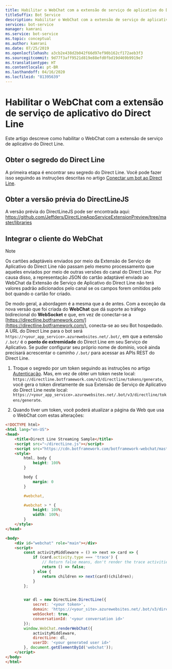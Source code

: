 ```yaml
---
title: Habilitar o WebChat com a extensão de serviço de aplicativo do Direct Line
titleSuffix: Bot Service
description: Habilitar o WebChat com a extensão de serviço de aplicativo do Direct Line
services: bot-service
manager: kamrani
ms.service: bot-service
ms.topic: conceptual
ms.author: kamrani
ms.date: 07/25/2019
ms.openlocfilehash: a3cb2e438d2b042f66d97ef90b162cf172aeb3f3
ms.sourcegitcommit: 9d77f3aff9521d819e88efd0fbd19d469b9919e7
ms.translationtype: HT
ms.contentlocale: pt-BR
ms.lasthandoff: 04/16/2020
ms.locfileid: "81395639"
---
```

# <a name="use-webchat-with-the-direct-line-app-service-extension"></a>Habilitar o WebChat com a extensão de serviço de aplicativo do Direct Line

Este artigo descreve como habilitar o WebChat com a extensão de serviço de aplicativo do Direct Line.

## <a name="get-your-direct-line-secret"></a>Obter o segredo do Direct Line

A primeira etapa é encontrar seu segredo do Direct Line. Você pode fazer isso seguindo as instruções descritas no artigo [Conectar um bot ao Direct Line](bot-service-channel-connect-directline.md).

## <a name="get-the-preview-version-of-directlinejs"></a>Obter a versão prévia do DirectLineJS
A versão prévia do DirectLineJS pode ser encontrada aqui: https://github.com/Jeffders/DirectLineAppServiceExtensionPreview/tree/master/libraries

## <a name="integrate-webchat-client"></a>Integrar o cliente do WebChat

> [!NOTE]
> Os cartões adaptáveis enviados por meio da Extensão de Serviço de Aplicativo do Direct Line não passam pelo mesmo processamento que aqueles enviados por meio de outras versões do canal do Direct Line. Por causa disso, a representação JSON do cartão adaptável enviado ao WebChat da Extensão de Serviço de Aplicativo do Direct Line não terá valores padrão adicionados pelo canal se os campos forem omitidos pelo bot quando o cartão for criado.

De modo geral, a abordagem é a mesma que a de antes. Com a exceção da nova versão que foi criada do **WebChat** que dá suporte ao tráfego bidirecional do **WebSocket** e que, em vez de conectar-se a [https://directline.botframework.com/](https://directline.botframework.com/), conecta-se ao seu Bot hospedado.
A URL do Direct Line para o bot será `https://<your_app_service>.azurewebsites.net/.bot/`, em que a extensão `/.bot/` é o **ponto de extremidade** do Direct Line em seu Serviço de Aplicativo.
Se puder configurar seu próprio nome de domínio, você ainda precisará acrescentar o caminho `/.bot/` para acessar as APIs REST do Direct Line.

1. Troque o segredo por um token seguindo as instruções no artigo [Autenticação](https://docs.microsoft.com/azure/bot-service/rest-api/bot-framework-rest-direct-line-3-0-authentication?view=azure-bot-service-4.0). Mas, em vez de obter um token neste local: `https://directline.botframework.com/v3/directline/tokens/generate`, você gera o token diretamente de sua Extensão de Serviço de Aplicativo do Direct Line neste local: `https://<your_app_service>.azurewebsites.net/.bot/v3/directline/tokens/generate`.  

1. Quando tiver um token, você poderá atualizar a página da Web que usa o WebChat com estas alterações:

```html
<!DOCTYPE html>
<html lang="en-US">
<head>
    <title>Direct Line Streaming Sample</title>
    <script src="~/directLine.js"></script>
    <script src="https://cdn.botframework.com/botframework-webchat/master/webchat.js"></script>
    <style>
        html, body {
            height: 100%
        }

        body {
            margin: 0
        }

        #webchat,

        #webchat > * {
            height: 100%;
            width: 100%;
        }
    </style>
</head>

<body>
    <div id="webchat" role="main"></div>
    <script>
        const activityMiddleware = () => next => card => {
            if (card.activity.type === 'trace') {
                // Return false means, don't render the trace activities
                return () => false;
            } else {
                return children => next(card)(children);
            }
        };


        var dl = new DirectLine.DirectLine({
            secret: '<your token>',
            domain: 'https://<your_site>.azurewebsites.net/.bot/v3/directline',
            webSocket: true,
            conversationId: '<your conversation id>'
        });
        window.WebChat.renderWebChat({
            activityMiddleware,
            directLine: dl,
            userID: '<your generated user id>'
        }, document.getElementById('webchat'));
    </script>
</body>
</html>

```
